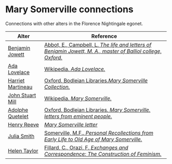 # Mary Somerville connections
Connections with other alters in the Florence Nightingale egonet.

| Alter  | Reference|
| ------------- |------------- |
| [Benjamin Jowett](https://github.com/altealo/FNTest/blob/master/AltersReferences/BenjaminJowett.md) |[Abbot, E., Campbell, L. *The life and letters of Benjamin Jowett, M. A., master of Balliol college, Oxford.*](https://archive.org/stream/lifelettersofben01abboiala/lifelettersofben01abboiala_djvu.txt)|
| [Ada Lovelace](https://github.com/altealo/FNTest/blob/master/AltersReferences/AdaLovelace.md)  |[Wikipedia. *Ada Lovelace.*](https://en.wikipedia.org/wiki/Ada_Lovelace)|
| [Harriet Martineau](https://github.com/altealo/FNTest/blob/master/AltersReferences/HarrietMartineau.md)|[Oxford, Bodleian Libraries.*Mary Somerville Collection.*](http://www.bodley.ox.ac.uk/dept/scwmss/wmss/online/1500-1900/somerville/somerville.html)|
| [John Stuart Mill](https://github.com/altealo/FNTest/blob/master/AltersReferences/JohnStuartMill.md)|[Wikipedia. *Mary Somerville.*](https://en.wikipedia.org/wiki/Mary_Somerville)|
| [Adolphe Quetelet](https://github.com/altealo/FNTest/blob/master/AltersReferences/AdolpheQuetelet.md)  |[Oxford, Bodleian Libraries. *Mary Somerville. letters from eminent people.*](https://archives.bodleian.ox.ac.uk/repositories/2/archival_objects/76415)|
| [Henry Reeve](https://github.com/altealo/FNTest/blob/master/AltersReferences/HenryReeve.md)|[*Mary Somerville letter*](https://www.autographauctions.eu/130713-lot-433-SOMERVILLE-MARY-1780-1872-Scottish-Scientist-Mathematician-Astronomer-and-Polymath-the-second?auction_id=0&view=lot_detail)|
| [Julia Smith](https://github.com/altealo/FNTest/blob/master/AltersReferences/JuliaSmith.md)  |[Somerville, M.F.. *Personal Recollections from Early Life to Old Age of Mary Somerville.*](https://books.google.co.uk/books?id=wXxgDQAAQBAJ&pg=PT84&lpg=PT84&dq=mary+somerville+patty+smith&source=bl&ots=yOd2AQkC2x&sig=ACfU3U149NJ_pe72qfFTmqoq8zMj4721AQ&hl=en&sa=X&ved=2ahUKEwik18G60I3mAhVOe8AKHaVAAoUQ6AEwCXoECAsQAQ#v=onepage&q=mary%20somerville%20patty%20smith&f=false)|
| [Helen Taylor](https://github.com/altealo/FNTest/blob/master/AltersReferences/HelenTaylor.md)|[Fillard, C., Orazi, F. *Exchanges and Correspondence: The Construction of Feminism.*](https://books.google.co.uk/books?id=bWYnBwAAQBAJ&pg=PA201&lpg=PA201&dq=helen+taylor++mary+somerville&source=bl&ots=GwH6jdOJ5N&sig=ACfU3U3SeNwY94p_hV6LUCkDEWjkHQ-8Iw&hl=en&sa=X&ved=2ahUKEwi-voSx94zmAhVBhlwKHc5xDwI4ChDoATAAegQICBAB#v=onepage&q=helen%20taylor%20%20mary%20somerville&f=false)|


